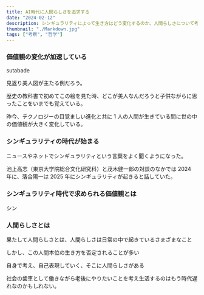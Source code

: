```yaml
---
title: AI時代に人間らしさを追求する
date: "2024-02-12"
description: シンギュラリティによって生き方はどう変化するのか、人間らしさについて考えてみる
thumbnail: "./Markdown.jpg"
tags: ["考察", "哲学"]
---
```


### 価値観の変化が加速している

sutabade

見返り美人図が主たる例だろう。

歴史の教科書で初めてこの絵を見た時、どこが美人なんだろうと子供ながらに思ったことをいまでも覚えている。

昨今、テクノロジーの目覚ましい進化と共に 1 人の人間が生きている間に世の中の価値観が大きく変化している。

### シンギュラリティの時代が始まる

ニュースやネットでシンギュラリティという言葉をよく聞くようになった。

池上高志（東京大学院総合文化研究科）と茂木健一郎の対談のなかでは 2024 年に、落合陽一は 2025 年にシンギュラリティが起きると話していた。

### シンギュラリティ時代で求められる価値観とは

シン

### 人間らしさとは

果たして人間らしさとは、人間らしさは日常の中で起きているさまざまなこと

しかし、この人間本位の生き方を否定されることが多い

自身で考え、自己表現していく、そこに人間らしさがある

社会の歯車として働きながら老後にやりたいことを考え生活するのはもう時代遅れなのかもしれない。
